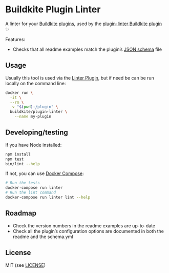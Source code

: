 # Buildkite Plugin Linter

A linter for your [Buildkite plugins](https://buildkite.com/docs/agent/v3/plugins), used by the [plugin-linter Buildkite plugin](https://github.com/buildkite-plugins/plugin-linter-buildkite-plugin) ✨

Features:

* Checks that all readme examples match the plugin’s [JSON schema](http://json-schema.org) file

## Usage

Usually this tool is used via the [Linter Plugin](https://github.com/buildkite-plugins/plugin-linter-buildkite-plugin), but if need be can be run locally on the command line:

```bash
docker run \
  -it \
  --rm \
  -v "$(pwd):/plugin" \
  buildkite/plugin-linter \
    --name my-plugin
```

## Developing/testing

If you have Node installed:

```bash
npm install
npm test
bin/lint --help
```

If not, you can use [Docker Compose](https://docs.docker.com/compose/):

```bash
# Run the tests
docker-compose run linter
# Run the lint command
docker-compose run linter lint --help
```

## Roadmap

* Check the version numbers in the readme examples are up-to-date
* Check all the plugin’s configuration options are documented in both the readme and the schema.yml

## License

MIT (see [LICENSE](LICENSE))